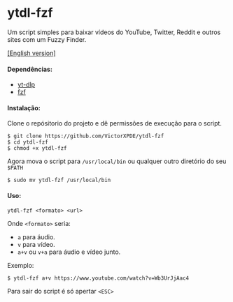 # ytdl-fzf 
Um script simples para baixar vídeos do YouTube, Twitter, Reddit e outros sites com um Fuzzy Finder.

[[English version]][english readme]

[english readme]: https://github.com/VictorXPDE/ytdl-fzf/blob/master/README-English.md

#### Dependências:

* [yt-dlp](https://github.com/yt-dlp/yt-dlp)
* [fzf](https://github.com/junegunn/fzf)

#### Instalação:
Clone o repósitorio do projeto e dê permissões de execução para o script.
```
$ git clone https://github.com/VictorXPDE/ytdl-fzf
$ cd ytdl-fzf
$ chmod +x ytdl-fzf
```
Agora mova o script para `/usr/local/bin` ou qualquer outro diretório do seu `$PATH`
```
$ sudo mv ytdl-fzf /usr/local/bin
```

#### Uso:
```
ytdl-fzf <formato> <url>
```
Onde `<formato>` seria:

* `a` para áudio.
* `v` para vídeo.
* `a+v` ou `v+a` para áudio e vídeo junto.

Exemplo:
```
$ ytdl-fzf a+v https://www.youtube.com/watch?v=Wb3UrJjAac4
```

Para sair do script é só apertar `<ESC>`
